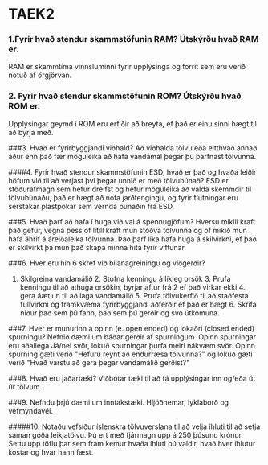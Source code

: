 # TAEK2
### 1.Fyrir hvað stendur skammstöfunin RAM? Útskýrðu hvað RAM er.
RAM er skammtíma vinnsluminni fyrir upplýsinga og forrit sem eru verið notuð af örgjörvan.

### 2. Fyrir hvað stendur skammstöfunin ROM? Útskýrðu hvað ROM er.
Upplýsingar geymd í ROM eru erfiðir að breyta, ef það er einu sinni hægt til að byrja með.

###3. Hvað er fyrirbyggjandi viðhald?
Að viðhalda tölvu eða eitthvað annað áður enn það fær möguleika að hafa vandamál þegar þú þarfnast tölvunna.

####4. Fyrir hvað stendur skammstöfunin ESD, hvað er það og hvaða leiðir höfum við til að verjast því þegar unnið er með tölvubúnað?
ESD er stöðurafmagn sem hefur dreifst og hefur möguleika að valda skemmdir til tölvubúnaðu, það er hægt að nota jarðtengingu, og fyrir flutningar eru sérstakar plastpokar sem vernda búnaðin frá ESD.

###5. Hvað þarf að hafa í huga við val á spennugjöfum?
Hversu mikill kraft það gefur, vegna þess of lítill kraft mun stöðva tölvunna og of mikið mun hafa áhrif á áreiðaleika tölvunna. Það þarf líka hafa huga á skilvirkni, ef það er skilvirkt þá mun það skapa minna hita fyrir viftunar.

###6. Hver eru hin 6 skref við bilanagreiningu og viðgerðir?
1. Skilgreina vandamálið 2. Stofna kenningu á líkleg orsök 3. Prufa kenningu til að athuga orsökin, byrjar aftur frá 2 ef það virkar ekki 4. gera áætlun til að laga vandamálið 5. Prufa tölvukerfið til að staðfesta fullvirkni og framkvæma fyrirbyggjandi aðferðir ef það er hægt 6. Skrifa niður það sem þú fann, það sem þú gerðir og svo útkomuna.

###7. Hver er munurinn á opinn (e. open ended) og lokaðri (closed ended) spurningu? Nefnið dæmi um báðar gerðir af spurningum.
Opinn spurningar eru aðallega Já/nei svör, lokuð spurningar þurfa meiri nákvæm svör. Opinn spurning gæti verið "Hefuru reynt að endurræsa tölvunna?" og lokuð gæti verið "Hvað varstu að gera þegar vandamálið gerðist?"

###8. Hvað eru jaðartæki?
Viðbótar tæki til að fá upplýsingar inn og/eða út úr tölvum.

###9. Nefndu þrjú dæmi um inntakstæki.
Hljóðnemar, lyklaborð og vefmyndavél.

#####10. Notaðu vefsíður íslenskra tölvuverslana til að velja íhluti til að setja saman góða leikjatölvu. Þú ert með fjármagn upp á 250 þúsund krónur. Settu upp töflu þar sem fram kemur hvaða íhluti þú valdir, hvað hver íhlutur kostar og hvar hann fæst.

